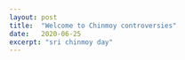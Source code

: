 ```yaml
---
layout: post
title:  "Welcome to Chinmoy controversies"
date:   2020-06-25
excerpt: "sri chinmoy day"
---
```

